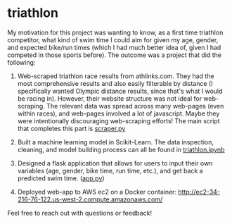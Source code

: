 # triathlon
My motivation for this project was wanting to know, as a first time triathlon competitor, what kind of swim time I could aim for given my age, gender, and expected bike/run times (which I had much better idea of, given I had competed in those sports before). The outcome was a project that did the following:
1) Web-scraped triathlon race results from athlinks.com. They had the most comprehensive results and also easily filterable by distance (I specifically wanted Olympic distance results, since that's what I would be racing in). However, their website structure was not ideal for web-scraping. The relevant data was spread across many web-pages (even within races), and web-pages involved a lot of javascript. Maybe they were intentionally discouraging web-scraping efforts! The main script that completes this part is <a href="scraper.py">scraper.py</a>

2) Built a machine learning model in Scikit-Learn. The data inspection, cleaning, and model building process can all be found in <a href="triathlon.ipynb">triathlon.ipynb</a>

3) Designed a flask application that allows for users to input their own variables (age, gender, bike time, run time, etc.), and get back a predicted swim time. (<a href="app.py">app.py</a>)

4) Deployed web-app to AWS ec2 on a Docker container: http://ec2-34-216-76-122.us-west-2.compute.amazonaws.com/

Feel free to reach out with questions or feedback!
